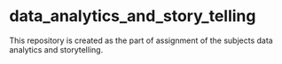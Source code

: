 # data_analytics_and_story_telling
This repository is created as the part of assignment of the subjects data analytics and storytelling.

